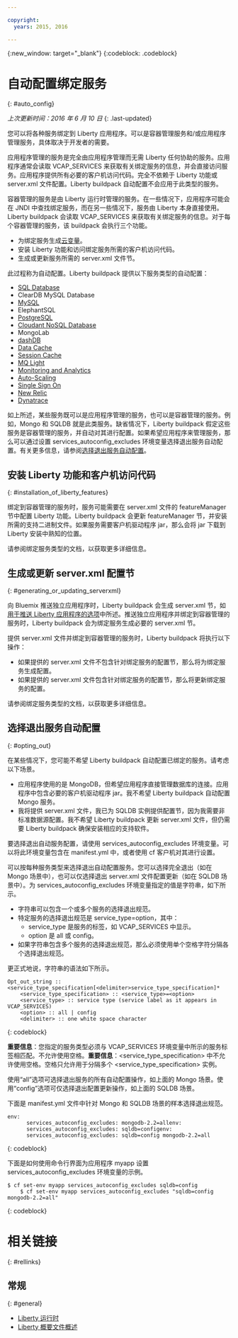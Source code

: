 ```yaml
---

copyright:
  years: 2015, 2016

---
```


{:new_window: target="_blank"}
{:codeblock: .codeblock}


# 自动配置绑定服务
{: #auto_config}

*上次更新时间：2016 年 6 月 10 日*
{: .last-updated}

您可以将各种服务绑定到 Liberty 应用程序。可以是容器管理服务和/或应用程序管理服务，具体取决于开发者的需要。

应用程序管理的服务是完全由应用程序管理而无需 Liberty 任何协助的服务。应用程序通常会读取 VCAP_SERVICES 来获取有关绑定服务的信息，并会直接访问服务。应用程序提供所有必要的客户机访问代码。完全不依赖于 Liberty 功能或 server.xml 文件配置。Liberty buildpack 自动配置不会应用于此类型的服务。

容器管理的服务是由 Liberty 运行时管理的服务。在一些情况下，应用程序可能会在 JNDI 中查找绑定服务，而在另一些情况下，服务由 Liberty 本身直接使用。Liberty buildpack 会读取 VCAP_SERVICES 来获取有关绑定服务的信息。对于每个容器管理的服务，该 buildpack 会执行三个功能。

* 为绑定服务生成[云变量](optionsForPushing.html#accessing_info_of_bound_services)。
* 安装 Liberty 功能和访问绑定服务所需的客户机访问代码。
* 生成或更新服务所需的 server.xml 文件节。

此过程称为自动配置。Liberty buildpack 提供以下服务类型的自动配置：

* [SQL Database](../../services/SQLDB/index.html#SQLDB)
* ClearDB MySQL Database
* [MySQL](../../services/MySQL/index.html#MySQL)
* ElephantSQL
* [PostgreSQL](../../services/PostgreSQL/index.html#PostgreSQL)
* [Cloudant NoSQL Database](../../services/Cloudant/index.html#Cloudant)
* MongoLab
* [dashDB](../../services/dashDB/index.html#dashDB)
* [Data Cache](../../services/DataCache/index.html#data_cache)
* [Session Cache](../../services/SessionCache/index.html#session_cache)
* [MQ Light](../../services/MQLight/index.html#mqlight010)
* [Monitoring and Analytics](../..//services/monana/index.html#gettingstartedtemplate)
* [Auto-Scaling](../../services/Auto-Scaling/index.html#autoscaling)
* [Single Sign On](../../services/SingleSignOn/index.html#sso_gettingstarted)
* [New Relic](newRelic.html)
* [Dynatrace](dynatrace.html)

如上所述，某些服务既可以是应用程序管理的服务，也可以是容器管理的服务。例如，Mongo 和 SQLDB 就是此类服务。缺省情况下，Liberty buildpack 假定这些服务是容器管理的服务，并自动对其进行配置。如果希望应用程序来管理服务，那么可以通过设置 services_autoconfig_excludes 环境变量选择退出服务自动配置。有关更多信息，请参阅[选择退出服务自动配置](autoConfig.html#opting_out)。

## 安装 Liberty 功能和客户机访问代码
{: #installation_of_liberty_features}

绑定到容器管理的服务时，服务可能需要在 server.xml 文件的 featureManager 节中配置 Liberty 功能。Liberty buildpack 会更新 featureManager 节，并安装所需的支持二进制文件。如果服务需要客户机驱动程序 jar，那么会将 jar 下载到 Liberty 安装中熟知的位置。

请参阅绑定服务类型的文档，以获取更多详细信息。

## 生成或更新 server.xml 配置节
{: #generating_or_updating_serverxml}

向 Bluemix 推送独立应用程序时，Liberty buildpack 会生成 server.xml 节，如[用于推送 Liberty 应用程序的选项](optionsForPushing.html#options_for_pushing)中所述。推送独立应用程序并绑定到容器管理的服务时，Liberty buildpack 会为绑定服务生成必要的 server.xml 节。

提供 server.xml 文件并绑定到容器管理的服务时，Liberty buildpack 将执行以下操作：

* 如果提供的 server.xml 文件不包含针对绑定服务的配置节，那么将为绑定服务生成配置。
* 如果提供的 server.xml 文件包含针对绑定服务的配置节，那么将更新绑定服务的配置。

请参阅绑定服务类型的文档，以获取更多详细信息。

## 选择退出服务自动配置
{: #opting_out}

在某些情况下，您可能不希望 Liberty buildpack 自动配置已绑定的服务。请考虑以下场景。

* 应用程序使用的是 MongoDB，但希望应用程序直接管理数据库的连接。应用程序中包含必要的客户机驱动程序 jar。我不希望 Liberty buildpack 自动配置 Mongo 服务。
* 我将提供 server.xml 文件，我已为 SQLDB 实例提供配置节，因为我需要非标准数据源配置。我不希望 Liberty buildpack 更新 server.xml 文件，但仍需要 Liberty buildpack 确保安装相应的支持软件。

要选择退出自动服务配置，请使用 services_autoconfig_excludes 环境变量。可以将此环境变量包含在 manifest.yml 中，或者使用 cf 客户机对其进行设置。

可以按每种服务类型来选择退出自动配置服务。您可以选择完全退出（如在 Mongo 场景中），也可以仅选择退出 server.xml 文件配置更新（如在 SQLDB 场景中）。为 services_autoconfig_excludes 环境变量指定的值是字符串，如下所示。

* 字符串可以包含一个或多个服务的选择退出规范。
* 特定服务的选择退出规范是 service_type=option，其中：
  * service_type 是服务的标签，如 VCAP_SERVICES 中显示。
  * option 是 all 或 config。
* 如果字符串包含多个服务的选择退出规范，那么必须使用单个空格字符分隔各个选择退出规范。

更正式地说，字符串的语法如下所示。

```
Opt_out_string :: <service_type_specification[<delimiter>service_type_specification]*
    <service_type_specification> :: <service_type>=<option>
    <service_type> :: service type (service label as it appears in VCAP_SERVICES)
    <option> :: all | config
    <delimiter> :: one white space character
```
{: codeblock}

**重要信息**：您指定的服务类型必须与 VCAP_SERVICES 环境变量中所示的服务标签相匹配。不允许使用空格。**重要信息**：&lt;service_type_specification> 中不允许使用空格。空格只允许用于分隔多个 &lt;service_type_specification> 实例。

使用“all”选项可选择退出服务的所有自动配置操作，如上面的 Mongo 场景。使用“config”选项可仅选择退出配置更新操作，如上面的 SQLDB 场景。

下面是 manifest.yml 文件中针对 Mongo 和 SQLDB 场景的样本选择退出规范。

```
env:
      services_autoconfig_excludes: mongodb-2.2=allenv:
      services_autoconfig_excludes: sqldb=configenv:
      services_autoconfig_excludes: sqldb=config mongodb-2.2=all
```
{: codeblock}

下面是如何使用命令行界面为应用程序 myapp 设置 services_autoconfig_excludes 环境变量的示例。

```
$ cf set-env myapp services_autoconfig_excludes sqldb=config
    $ cf set-env myapp services_autoconfig_excludes "sqldb=config mongodb-2.2=all"
```
{: codeblock}

# 相关链接
{: #rellinks}
## 常规
{: #general}
* [Liberty 运行时](index.html)
* [Liberty 概要文件概述](http://www-01.ibm.com/support/knowledgecenter/SSAW57_8.5.5/com.ibm.websphere.wlp.nd.doc/ae/cwlp_about.html)
